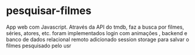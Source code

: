 # pesquisar-filmes
App web com Javascript. Através da API do tmdb, faz a busca por filmes, séries, atores, etc.
foram implementados login com animações ,
backend e banco de dados relacional remoto
adicionado session storage para salvar o filmes pesquisado pelo usr
